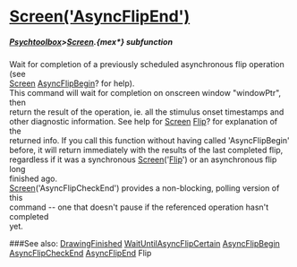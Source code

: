 # [Screen('AsyncFlipEnd')](Screen-AsyncFlipEnd) 
##### [Psychtoolbox](Pyschtoolbox)>[Screen](Screen).{mex*} subfunction


Wait for completion of a previously scheduled asynchronous flip operation (see  
[Screen](Screen) [AsyncFlipBegin](AsyncFlipBegin)? for help).  
This command will wait for completion on onscreen window "windowPtr", then  
return the result of the operation, ie. all the stimulus onset timestamps and  
other diagnostic information. See help for [Screen](Screen) [Flip](Flip)? for explanation of the  
returned info. If you call this function without having called 'AsyncFlipBegin'  
before, it will return immediately with the results of the last completed flip,  
regardless if it was a synchronous [Screen](Screen)('[Flip](Flip)') or an asynchronous flip long  
finished ago.  
[Screen](Screen)('AsyncFlipCheckEnd') provides a non-blocking, polling version of this  
command -- one that doesn't pause if the referenced operation hasn't completed  
yet.  


###See also:
[DrawingFinished](Screen-DrawingFinished) [WaitUntilAsyncFlipCertain](Screen-WaitUntilAsyncFlipCertain) [AsyncFlipBegin](Screen-AsyncFlipBegin) [AsyncFlipCheckEnd](Screen-AsyncFlipCheckEnd) [AsyncFlipEnd](Screen-AsyncFlipEnd) Flip
